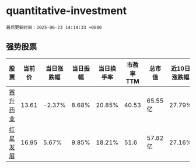 # quantitative-investment

`最后更新时间：2025-06-23 14:14:33 +0800`

## 强势股票

|股票|当前价|当日涨跌幅|当日振幅|当日换手率|市盈率TTM|总市值|近10日涨跌幅|
|----|----|----|----|----|----|----|----|
|[赛升药业](https://xueqiu.com/S/SZ300485)|13.61|-2.37%|8.68%|20.85%|40.53|65.55亿|27.79%|
|[红星发展](https://xueqiu.com/S/SH600367)|16.95|5.67%|9.85%|18.21%|51.6|57.82亿|27.16%|
